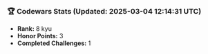 ### 🏆 Codewars Stats (Updated: 2025-03-04 12:14:31 UTC)

- **Rank:** 8 kyu
- **Honor Points:** 3
- **Completed Challenges:** 1
